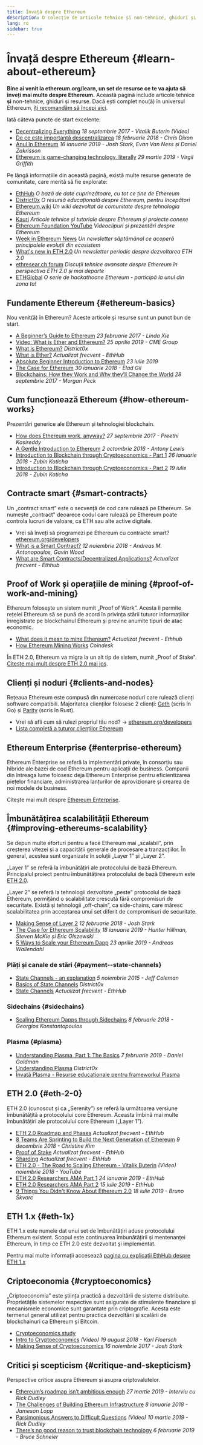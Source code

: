 ```yaml
---
title: Învață despre Ethereum
description: O colecție de articole tehnice și non-tehnice, ghiduri și resurse pentru a învăța despre Ethereum.
lang: ro
sidebar: true
---
```


# Învață despre Ethereum {#learn-about-ethereum}

**Bine ai venit la ethereum.org/learn, un set de resurse ce te va ajuta să înveți mai multe despre Ethereum.** Această pagină include articole tehnice **și** non-tehnice, ghiduri și resurse. Dacă ești complet nou(ă) în universul Ethereum, [îți recomandăm să începi aici](/ro/what-is-ethereum/).

Iată câteva puncte de start excelente:

- [Decentralizing Everything](https://www.youtube.com/watch?v=WSN5BaCzsbo&feature=youtu.be) _18 septembrie 2017 - Vitalik Buterin (Video)_
- [De ce este importantă descentralizarea](https://medium.com/s/story/why-decentralization-matters-5e3f79f7638e) _18 februarie 2018 - Chris Dixon_
- [Anul în Ethereum](https://medium.com/@jjmstark/the-year-in-ethereum-87a17d6f8276) _16 ianuarie 2019 - Josh Stark, Evan Van Ness și Daniel Zakrisson_
- [Ethereum is game-changing technology, literally](https://medium.com/@virgilgr/ethereum-is-game-changing-technology-literally-d67e01a01cf8) _29 martie 2019 - Virgil Griffith_

Pe lângă informațiile din această pagină, există multe resurse generate de comunitate, care merită să fie explorate:

- [EthHub](https://docs.ethhub.io) _O bază de date cuprinzătoare, cu tot ce ține de Ethereum_
- [District0x](https://education.district0x.io/general-topics/understanding-ethereum/) _O resursă educațională despre Ethereum, pentru începători_
- [Ethereum.wiki](https://ethereum.wiki) _Un wiki dezvoltat de comunitate despre tehnologia Ethereum_
- [Kauri](https://kauri.io) _Articole tehnice și tutoriale despre Ethereum și proiecte conexe_
- [Ethereum Foundation YouTube](https://www.youtube.com/channel/UCNOfzGXD_C9YMYmnefmPH0g) _Videoclipuri și prezentări despre Ethereum_
- [Week in Ethereum News](https://weekinethereumnews.com/) _Un newsletter săptămânal ce acoperă principalele evoluții din ecosistem_
- [What's new in ETH 2.0](https://notes.ethereum.org/c/Sk8Zs--CQ) _Un newsletter periodic despre dezvoltarea ETH 2.0_
- [ethresear.ch forum](https://ethresear.ch/) _Discuții tehnice avansate despre Ethereum în perspectiva ETH 2.0 și mai departe_
- [ETHGlobal](https://ethglobal.co) _O serie de hackathoane Ethereum - participă la unul din zona ta!_

## Fundamente Ethereum {#ethereum-basics}

Nou venit(ă) în Ethereum? Aceste articole și resurse sunt un punct bun de start.

- [A Beginner’s Guide to Ethereum](https://blog.coinbase.com/a-beginners-guide-to-ethereum-46dd486ceecf) _23 februarie 2017 - Linda Xie_
- [Video: What is Ether and Ethereum?](https://www.youtube.com/watch?v=fjnovGRQrRE) _25 aprilie 2019 - CME Group_
- [What is Ethereum?](https://education.district0x.io/general-topics/understanding-ethereum/what-is-ethereum/) _District0x_
- [What is Ether?](https://docs.ethhub.io/ethereum-basics/what-is-ether/) _Actualizat frecvent - EthHub_
- [Absolute Beginner Introduction to Ethereum](https://www.mewtopia.com/absolute-beginners-guide/) _23 iulie 2019_
- [The Case for Ethereum](http://blog.eladgil.com/2018/01/the-case-for-ethereum.html) _30 ianuarie 2018 - Elad Gil_
- [Blockchains: How they Work and Why they’ll Change the World](https://spectrum.ieee.org/computing/networks/blockchains-how-they-work-and-why-theyll-change-the-world) _28 septembrie 2017 - Morgan Peck_

## Cum funcționează Ethereum {#how-ethereum-works}

Prezentări generice ale Ethereum și tehnologiei blockchain.

- [How does Ethereum work, anyway?](https://medium.com/@preethikasireddy/how-does-ethereum-work-anyway-22d1df506369) _27 septembrie 2017 - Preethi Kasireddy_
- [A Gentle Introduction to Ethereum](https://bitsonblocks.net/2016/10/02/gentle-introduction-ethereum/) _2 octombrie 2016 - Antony Lewis_
- [Introduction to Blockchain through Cryptoeconomics - Part 1](https://medium.com/blockchain-at-berkeley/introduction-to-blockchain-through-cryptoeconomics-part-1-bitcoin-369f245067f9) _26 ianuarie 2018 - Zubin Koticha_
- [Introduction to Blockchain through Cryptoeconomics - Part 2](https://medium.com/mechanism-labs/introduction-to-bitcoin-through-cryptoeconomics-part-2-proof-of-work-and-nakamoto-consensus-1252f6a6c012) _19 iulie 2018 - Zubin Koticha_

## Contracte smart {#smart-contracts}

Un „contract smart” este o secvență de cod care rulează pe Ethereum. Se numește „contract" deoarece codul care rulează pe Ethereum poate controla lucruri de valoare, ca ETH sau alte active digitale.

- Vrei să înveți să programezi pe Ethereum cu contracte smart? [ethereum.org/developers](/ro/developers/)
- [What is a Smart Contract?](https://github.com/ethereumbook/ethereumbook/blob/develop/07smart-contracts-solidity.asciidoc#what-is-a-smart-contract) _12 noiembrie 2018 - Andreas M. Antonopoulos, Gavin Wood_
- [What are Smart Contracts/Decentralized Applications?](https://docs.ethhub.io/ethereum-basics/what-is-ethereum/#what-are-smart-contracts-and-decentralized-applications) _Actualizat frecvent - Ethhub_

## Proof of Work și operațiile de mining {#proof-of-work-and-mining}

Ethereum folosește un sistem numit „Proof of Work”. Acesta îi permite rețelei Ethereum să se pună de acord în privința stării tuturor informațiilor înregistrate pe blockchainul Ethereum și previne anumite tipuri de atac economic.

- [What does it mean to mine Ethereum?](https://docs.ethhub.io/using-ethereum/mining/) _Actualizat frecvent - Ethhub_
- [How Ethereum Mining Works](https://www.coindesk.com/information/ethereum-mining-works) _Coindesk_

În ETH 2.0, Ethereum va migra la un alt tip de sistem, numit „Proof of Stake". [Citește mai mult despre ETH 2.0 mai jos](./#eth-2-0).

## Clienți și noduri {#clients-and-nodes}

Rețeaua Ethereum este compusă din numeroase noduri care rulează clienți software compatibili. Majoritatea clienților folosesc 2 clienți: [Geth](https://geth.ethereum.org/) (scris în Go) și [Parity](https://www.parity.io/ethereum/) (scris în Rust).

- Vrei să afli cum să rulezi propriul tău nod? → [ethereum.org/developers](/ro/developers/#clients-running-your-own-node/)
- [Lista completă a tuturor clienților Ethereum](https://github.com/ConsenSys/ethereum-developer-tools-list#ethereum-clients)

## Ethereum Enterprise {#enterprise-ethereum}

Ethereum Enterprise se referă la implementări private, în consorțiu sau hibride ale bazei de cod Ethereum pentru aplicații de business. Companii din întreaga lume folosesc deja Ethereum Enterprise pentru eficientizarea piețelor financiare, administrarea lanțurilor de aprovizionare și crearea de noi modele de business.

Citește mai mult despre [Ethereum Enterprise](/ro/enterprise/).

## Îmbunătățirea scalabilității Ethereum {#improving-ethereums-scalability}

Se depun multe eforturi pentru a face Ethereum mai „scalabil”, prin creșterea vitezei și a capacității generale de procesare a tranzacțiilor. În general, acestea sunt organizate în soluții „Layer 1” și „Layer 2”.

„Layer 1” se referă la îmbunătățiri ale protocolului de bază Ethereum. Principalul proiect pentru îmbunătățirea protocolului de bază Ethereum este [ETH 2.0](./#eth-2-0).

„Layer 2” se referă la tehnologii dezvoltate „peste” protocolul de bază Ethereum, permițând o scalabilitate crescută fără compromisuri de securitate. Există și tehnologii „off-chain”, ca side-chains, care măresc scalabilitatea prin acceptarea unui set diferit de compromisuri de securitate.

- [Making Sense of Layer 2](https://medium.com/l4-media/making-sense-of-ethereums-layer-2-scaling-solutions-state-channels-plasma-and-truebit-22cb40dcc2f4) _12 februarie 2018 - Josh Stark_
- [The Case for Ethereum Scalability](https://medium.com/connext/the-case-for-ethereum-scalability-d2a8035f880f) _18 ianuarie 2019 - Hunter Hillman, Steven McKie și Eric Olszewski_
- [5 Ways to Scale your Ethereum Dapp](https://kauri.io/article/7ccaaa2fe7f344d5bf53807cb5c01530) _23 aprilie 2019 - Andreas Wallendahl_

### Plăți și canale de stări {#payment--state-channels}

- [State Channels - an explanation](https://www.jeffcoleman.ca/state-channels/) _5 noiembrie 2015 - Jeff Coleman_
- [Basics of State Channels](https://education.district0x.io/general-topics/understanding-ethereum/basics-state-channels/) _District0x_
- [State Channels](https://docs.ethhub.io/ethereum-roadmap/layer-2-scaling/state-channels/) _Actualizat frecvent - EthHub_

### Sidechains {#sidechains}

- [Scaling Ethereum Dapps through Sidechains](https://medium.com/loom-network/dappchains-scaling-ethereum-dapps-through-sidechains-f99e51fff447) _8 februarie 2018 - Georgios Konstantopoulos_

### Plasma {#plasma}

- [Understanding Plasma, Part 1: The Basics](https://www.theblockcrypto.com/2019/02/07/understanding-plasma-part-1-the-basics/) _7 februarie 2019 - Daniel Goldman_
- [Understanding Plasma](https://education.district0x.io/general-topics/understanding-ethereum/understanding-plasma/) _District0x_
- [Învață Plasma - Resurse educaționale pentru frameworkul Plasma](https://www.learnplasma.org/en/)

## ETH 2.0 {#eth-2-0}

ETH 2.0 (cunoscut și ca „Serenity”) se referă la următoarea versiune îmbunătățită a protocolului core Ethereum. Aceasta îmbină mai multe îmbunătățiri ale protocolului core Ethereum („Layer 1”).

- [ETH 2.0 Roadmap and Phases](https://docs.ethhub.io/ethereum-roadmap/ethereum-2.0/eth-2.0-phases/) _Actualizat frecvent - EthHub_
- [8 Teams Are Sprinting to Build the Next Generation of Ethereum](https://www.coindesk.com/next-gen-buidlers-the-8-teams-working-on-ethereum-2-0) _9 decembrie 2018 - Christine Kim_
- [Proof of Stake](https://docs.ethhub.io/ethereum-roadmap/ethereum-2.0/proof-of-stake/) _Actualizat frecvent - EthHub_
- [Sharding](https://docs.ethhub.io/ethereum-roadmap/ethereum-2.0/sharding/) _Actualizat frecvent - EthHub_
- [ETH 2.0 - The Road to Scaling Ethereum - Vitalik Buterin](https://youtu.be/kCVpDrlVesA) _(Video) noiembrie 2018 - YouTube_
- [ETH 2.0 Researchers AMA Part 1](https://docs.ethhub.io/other/ethereum-2.0-ama/#part-1) _24 ianuarie 2019 - EthHub_
- [ETH 2.0 Researchers AMA Part 2](https://docs.ethhub.io/other/ethereum-2.0-ama/#part-2) _15 iulie 2019 - EthHub_
- [9 Things You Didn't Know About Ethereum 2.0](https://our.status.im/9-things-you-didnt-know-about-ethereum-2-0/) _18 iulie 2019 - Bruno Škvorc_

## ETH 1.x {#eth-1x}

ETH 1.x este numele dat unui set de îmbunătățiri aduse protocolului Ethereum existent. Scopul este continuarea îmbunătățirii și mentenanței Ethereum, în timp ce ETH 2.0 este dezvoltat și implementat.

Pentru mai multe informații accesează [pagina cu explicații EthHub despre ETH 1.x](https://docs.ethhub.io/ethereum-roadmap/ethereum-1.x/)

## Criptoeconomia {#cryptoeconomics}

„Criptoeconomia” este știința practică a dezvoltării de sisteme distribuite. Proprietățile sistemelor respective sunt asigurate de stimulente financiare și mecanismele economice sunt garantate prin criptografie. Acesta este termenul general utilizat pentru practica dezvoltării și scalării de blockchainuri ca Ethereum și Bitcoin.

- [Cryptoeconomics.study](https://cryptoeconomics.study/)
- [Intro to Cryptoeconomics](https://www.youtube.com/watch?v=F0FCI8GxO5I) _(Video) 19 august 2018 - Karl Floersch_
- [Making Sense of Cryptoeconomics](https://medium.com/l4-media/making-sense-of-cryptoeconomics-5edea77e4e8d) _16 noiembrie 2017 - Josh Stark_

## Critici și scepticism {#critique-and-skepticism}

Perspective critice asupra Ethereum și asupra criptovalutelor.

- [Ethereum’s roadmap isn’t ambitious enough](https://decryptmedia.com/6136/vulcanize-rick-dudley-ethereum-roadmap-makerdao-polkadot) _27 martie 2019 - Interviu cu Rick Dudley_
- [The Challenges of Building Ethereum Infrastructure](https://medium.com/@lopp/the-challenges-of-building-ethereum-infrastructure-87e443e47a4b) _8 ianuarie 2018 - Jameson Lopp_
- [Parsimonious Answers to Difficult Questions](https://www.youtube.com/watch?v=GOkSg0BuSdw&feature=youtu.be) _(Video) 10 martie 2019 - Rick Dudley_
- [There’s no good reason to trust blockchain technology](https://www.wired.com/story/theres-no-good-reason-to-trust-blockchain-technology/) _6 februarie 2019 - Bruce Schneier_
